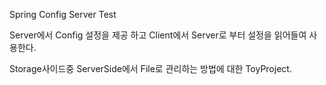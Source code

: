 Spring Config Server Test

Server에서 Config 설정을 제공 하고 
Client에서 Server로 부터 설정을 읽어들여 사용한다.

Storage사이드중 ServerSide에서 File로 관리하는 방법에 대한 ToyProject.
